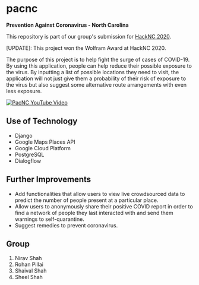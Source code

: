 # pacnc
<b>Prevention Against Coronavirus - North Carolina</b>

This repository is part of our group's submission for [HackNC 2020](https://www.hacknc.com/).

[UPDATE]: This project won the Wolfram Award at HackNC 2020.

The purpose of this project is to help fight the surge of cases of COVID-19. By using this application, people can help reduce their possible exposure to the virus. By inputting a list of possible locations they need to visit, the application will not just give them a probability of their risk of exposure to the virus but also suggest some alternative route arrangements with even less exposure.

[![PacNC YouTube Video](http://img.youtube.com/vi/PhX2_5YrEvU/0.jpg)](https://youtu.be/PhX2_5YrEvU)

## Use of Technology
- Django
- Google Maps Places API
- Google Cloud Platform
- PostgreSQL
- Dialogflow

## Further Improvements
- Add functionalities that allow users to view live crowdsourced data to predict the number of people present at a particular place. 
- Allow users to anonymously share their positive COVID report in order to find a network of people they last interacted with and send them warnings to self-quarantine.
- Suggest remedies to prevent coronavirus.

## Group
1. Nirav Shah
2. Rohan Pillai
3. Shaival Shah
4. Sheel Shah
